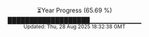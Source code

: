 <p align="center">
⏳Year Progress (65.69 %) <br>
███████████████████▁▁▁▁▁▁▁▁▁▁▁ <br>
<sub>Updated: Thu, 28 Aug 2025 18:32:38 GMT</sub>
</p>

